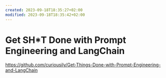 ```yaml
---
created: 2023-09-18T18:35:27+02:00
modified: 2023-09-18T18:35:42+02:00
---
```


# Get SH*T Done with Prompt Engineering and LangChain

<https://github.com/curiousily/Get-Things-Done-with-Prompt-Engineering-and-LangChain>
